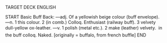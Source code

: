 TARGET DECK
ENGLISH

START
Basic
Buff
Back: —adj. Of a yellowish beige colour (buff envelope). —n. 1 this colour. 2 (in comb.) Colloq. Enthusiast (railway buff). 3 velvety dull-yellow ox-leather. —v. 1 polish (metal etc.). 2 make (leather) velvety.  in the buff colloq. Naked. [originally = buffalo, from french buffle]
END
